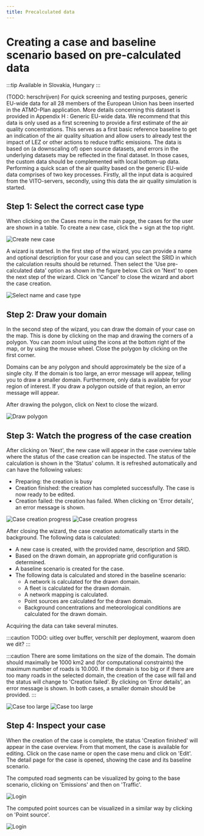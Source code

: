 ```yaml
---
title: Precalculated data
---
```


# Creating a case and baseline scenario based on pre-calculated data

:::tip Available in Slovakia, Hungary
:::

(TODO: herschrijven) For quick screening and testing purposes, generic EU-wide data for all 28 members of the European Union has been inserted in the ATMO-Plan application. More details concerning this dataset is provided in Appendix H : Generic EU-wide data. We recommend that this data is only used as a first screening to provide a first estimate of the air quality concentrations. This serves as a first basic reference baseline to get an indication of the air quality situation and allow users to already test the impact of LEZ or other actions to reduce traffic emissions. The data is based on (a downscaling of) open source datasets, and errors in the underlying datasets may be reflected in the final dataset. In those cases, the custom data should be complemented with local bottom-up data.
Performing a quick scan of the air quality based on the generic EU-wide data comprises of two key processes. Firstly, all the input data is acquired from the VITO-servers, secondly, using this data the air quality simulation is started.

## Step 1: Select the correct case type

When clicking on the Cases menu in the main page, the cases for the user are shown in a table. To create a new case, click the + sign at the top right.

![Create new case](./images/case_overview.png)

 A wizard is started. In the first step of the wizard, you can provide a name and optional description for your case and you can select the SRID in which the calculation results should be returned. Then select the 'Use pre-calculated data' option as shown in the figure below. Click on 'Next' to open the next step of the wizard. Click on 'Cancel' to close the wizard and abort the case creation.

![Select name and case type](./images/predefined_case_name_type.png)

## Step 2: Draw your domain

In the second step of the wizard, you can draw the domain of your case on the map. This is done by clicking on the map and drawing the corners of a polygon. You can zoom in/out using the icons at the bottom right of the map, or by using the mouse wheel. Close the polygon by clicking on the first corner.

Domains can be any polygon and should approximately be the size of a single city. If the domain is too large, an error message will appear, telling you to draw a smaller domain. Furthermore, only data is available for your region of interest. If you draw a polygon outside of that region, an error message will appear.

After drawing the polygon, click on Next to close the wizard.

![Draw polygon](./images/predefined_case_polygon.png)

## Step 3: Watch the progress of the case creation

After clicking on 'Next', the new case will appear in the case overview table where the status of the case creation can be inspected. The status of the calculation is shown in the 'Status' column. It is refreshed automatically and can have the following values:

- Preparing: the creation is busy
- Creation finished: the creation has completed successfully. The case is now ready to be edited.
- Creation failed: the creation has failed. When clicking on 'Error details', an error message is shown.

![Case creation progress](./images/predefined_case_progress.png)
![Case creation progress](./images/case_too_large1.png)

After closing the wizard, the case creation automatically starts in the background. The following data is calculated:

- A new case is created, with the provided name, description and SRID.
- Based on the drawn domain, an appropriate grid configuration is determined.
- A baseline scenario is created for the case.
- The following data is calculated and stored in the baseline scenario:
  - A network is calculated for the drawn domain.
  - A fleet is calculated for the drawn domain.
  - A network mapping is calculated.
  - Point sources are calculated for the drawn domain.
  - Background concentrations and meteorological conditions are calculated for the drawn domain.

Acquiring the data can take several minutes.

:::caution
TODO: uitleg over buffer, verschilt per deployment, waarom doen we dit?
:::

:::caution There are some limitations on the size of the domain.
The domain should maximally be 1000 km2 and (for computational constraints) the maximum number of roads is 10.000. If the domain is too big or if there are too many roads in the selected domain, the creation of the case will fail and the status will change to 'Creation failed'. By clicking on 'Error details', an error message is shown. In both cases, a smaller domain should be provided.
:::

![Case too large](./images/case_too_large1.png) 
![Case too large](./images/case_too_large2.png)

## Step 4: Inspect your case

When the creation of the case is complete, the status 'Creation finished' will appear in the case overview. From that moment, the case is available for editing. Click on the case name or open the case menu and click on 'Edit'. The detail page for the case is opened, showing the case and its baseline scenario.

The computed road segments can be visualized by going to the base scenario, clicking on 'Emissions' and then on 'Traffic'.

![Login](./images/emissions_traffic.png)

The computed point sources can be visualized in a similar way by clicking on 'Point source'.

![Login](./images/emissions_pointsources.png)
